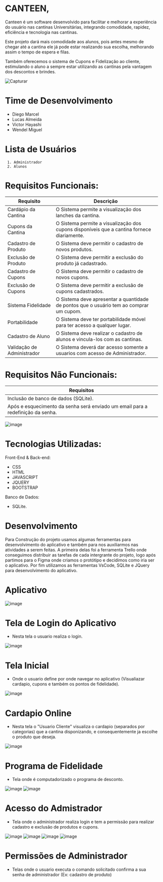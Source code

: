 # CANTEEN,

Canteen é um software desenvolvido para facilitar e melhorar a experiência do usuário nas cantinas Universitárias, integrando comodidade, rapidez, eficiência e tecnologia nas cantinas. 

Este projeto dará mais comodidade aos alunos, pois antes mesmo de chegar até a cantina ele já pode estar realizando sua escolha, melhorando assim o tempo de espera e filas.

Também oferecemos o sistema de Cupons e Fidelização ao cliente, estimulando o aluno a sempre estar utilizando as cantinas pela vantagem dos descontos e brindes. 



![Capturar](https://user-images.githubusercontent.com/73305767/120947565-4d003800-c716-11eb-924e-4903232847ca.PNG)

# Time de Desenvolvimento
- Diego Marcel
- Lucas Almeida
- Victor Hayashi
- Wendel Miguel

# Lista de Usuários

	 1. Administrador
	 2. Alunos


# Requisitos Funcionais:

| Requisito | Descrição |
| ------------ | ------------ |
| Cardápio da Cantina | O Sistema permite a visualização dos lanches da cantina. |
| Cupons da Cantina | O Sistema permite a visualização dos cupons disponíveis que a cantina fornece diariamente. |                   
| Cadastro de Produto | O Sistema deve permitir o cadastro de novos produtos. |
| Exclusão de Produto | O Sistema deve permitir a exclusão do produto já cadastrado. |
| Cadastro de Cupons | O Sistema deve permitir o cadastro de novos cupons. |
| Exclusão de Cupons | O Sistema deve permitir a exclusão de cupons cadastrados. |
| Sistema Fidelidade | O Sistema deve apresentar a quantidade de pontos que o usuário tem ao comprar um cupom. |
| Portabilidade | O Sistema deve ter portabilidade móvel para ter acesso a qualquer lugar. |
| Cadastro de Aluno | O Sistema deve realizar o cadastro de alunos e vincula-los com as cantinas. |
| Validação de Administrador | O Sistema deverá dar acesso somente a usuarios com acesso de Administrador. |

# Requisitos Não Funcionais:

| Requisitos |
| ------------ |
| Inclusão de banco de dados (SQLite). |
| Após e esquecimento da senha será enviado um email para a redefinição da senha. |


![image](https://user-images.githubusercontent.com/62629293/122851910-28938680-d2e6-11eb-98cd-97e532fb679c.png)

# Tecnologias Utilizadas:

Front-End & Back-end:
- CSS
- HTML
- JAVASCRIPT
- JQUERY
- BOOTSTRAP

Banco de Dados:
- SQLite.

# Desenvolvimento

Para Construção do projeto usamos algumas ferramentas para desenvolvimento do aplicativo e também para nos auxiliarmos nas atividades a serem feitas. A primeira delas foi a ferramenta Trello onde conseguimos distribuir as tarefas de cada intergrante do projeto, logo após partimos para o Figma onde criamos o protótipo e decidimos como iria ser o aplicativo. Por fim utilizamos as ferramentas  VsCode, SQLite e JQuery para desenvolvimento do aplicativo.

# Aplicativo

![image](https://user-images.githubusercontent.com/62629293/122855704-fedd5e00-d2eb-11eb-9e51-b01e6da4f113.png)

# Tela de Login do Aplicativo
- Nesta tela o usuario realiza o login.

![image](https://user-images.githubusercontent.com/62629293/122855486-b1f98780-d2eb-11eb-8e18-4d6934323e9f.png)

# Tela Inicial
- Onde o usuario define por onde navegar no aplicativo (Visualiazar cardapio, cupons e também os pontos de fidelidade).

![image](https://user-images.githubusercontent.com/49460098/122842484-de090e80-d2d3-11eb-8694-dd072b837f9e.png)

# Cardapio Online
- Nesta tela o "Usuario Cliente" visualiza o cardapio (separados por categorias) que a cantina disponizando, e consequentemente ja escolhe o produto que deseja.

![image](https://user-images.githubusercontent.com/49460098/122843130-1bba6700-d2d5-11eb-8500-15f681a77196.png)

# Programa de Fidelidade
- Tela onde é computadorizado o programa de desconto.

![image](https://user-images.githubusercontent.com/62629293/122854762-9772de80-d2ea-11eb-8f52-2351970cd6d2.png)
![image](https://user-images.githubusercontent.com/62629293/122854635-62ff2280-d2ea-11eb-9fb4-34fce9e18c79.png)

# Acesso do Admistrador
- Tela onde o administrador realiza login e tem a permissão para realizar cadastro e exclusão de produtos e cupons.

![image](https://user-images.githubusercontent.com/62629293/122855014-f0427700-d2ea-11eb-90eb-7ba4ac93ee4f.png)
![image](https://user-images.githubusercontent.com/62629293/122855046-ff292980-d2ea-11eb-885f-bb76a8891022.png)
![image](https://user-images.githubusercontent.com/62629293/122855067-06e8ce00-d2eb-11eb-85c5-5abc47239278.png)
![image](https://user-images.githubusercontent.com/62629293/122855080-0f410900-d2eb-11eb-99b4-c902814be160.png)


# Permissões de Administrador
- Telas onde o usuario executa o comando solicitado confirma a sua senha de administrador (Ex: cadastro de produto)
